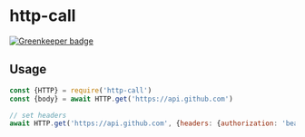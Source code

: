 http-call
=========

[![Greenkeeper badge](https://badges.greenkeeper.io/heroku/http-call.svg)](https://greenkeeper.io/)

Usage
-----

```js
const {HTTP} = require('http-call')
const {body} = await HTTP.get('https://api.github.com')

// set headers
await HTTP.get('https://api.github.com', {headers: {authorization: 'bearer auth'}})
```
